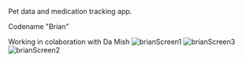 Pet data and medication tracking app.

Codename "Brian"

Working in colaboration with Da Mish
![brianScreen1](https://github.com/jamesishere00100001/Brian/assets/111879012/af75c3e8-ce5b-438c-99fc-4d47e541b3fa)
![brianScreen3](https://github.com/jamesishere00100001/Brian/assets/111879012/bdbe9c4c-877f-4bad-adc8-d4576054ef70)
![brianScreen2](https://github.com/jamesishere00100001/Brian/assets/111879012/4afbbe20-c454-4243-aeb4-f8ab30eb7be9)

